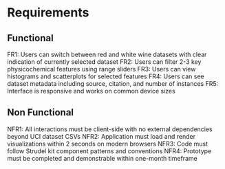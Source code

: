 # Requirements

## Functional
FR1: Users can switch between red and white wine datasets with clear indication of currently selected dataset
FR2: Users can filter 2-3 key physicochemical features using range sliders
FR3: Users can view histograms and scatterplots for selected features
FR4: Users can see dataset metadata including source, citation, and number of instances
FR5: Interface is responsive and works on common device sizes

## Non Functional
NFR1: All interactions must be client-side with no external dependencies beyond UCI dataset CSVs
NFR2: Application must load and render visualizations within 2 seconds on modern browsers
NFR3: Code must follow Strudel kit component patterns and conventions
NFR4: Prototype must be completed and demonstrable within one-month timeframe
